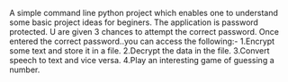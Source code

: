 A simple command line python project which enables one to understand some basic project ideas for beginers. The application is password protected. U are given 3 chances to attempt the correct password. Once entered the correct password..you  can access the following:-
1.Encrypt some text and store it in a file.
2.Decrypt the data in the file.
3.Convert speech to text and vice versa.
4.Play an interesting game of guessing a number.
